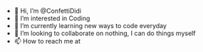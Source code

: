 - 👋 Hi, I’m @ConfettiDidi
- 👀 I’m interested in Coding
- 🌱 I’m currently learning new ways to code everyday
- 💞️ I’m looking to collaborate on nothing, I can do things myself
- 📫 How to reach me at [
](https://my.cbox.ws/TwillightBox)
<!---
ConfettiDidi/ConfettiDidi is a ✨ special ✨ repository because its `README.md` (this file) appears on your GitHub profile.
You can click the Preview link to take a look at your changes.
--->
